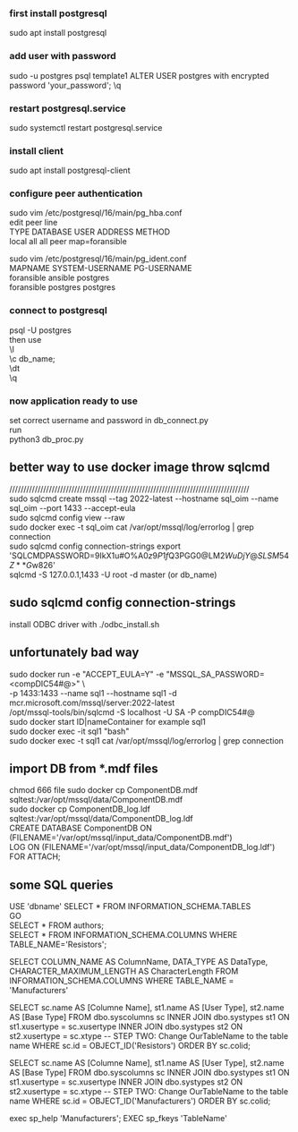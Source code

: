 
### first install postgresql
sudo apt install postgresql
### add user with password
sudo -u postgres psql template1
ALTER USER postgres with encrypted password 'your_password';
\q
### restart postgresql.service
sudo systemctl restart postgresql.service
### install client
sudo apt install postgresql-client

### configure peer authentication
sudo vim /etc/postgresql/16/main/pg_hba.conf  
edit peer line  
TYPE  DATABASE      USER        ADDRESS       METHOD  
local   all           all                       peer map=foransible

sudo vim /etc/postgresql/16/main/pg_ident.conf  
MAPNAME       SYSTEM-USERNAME         PG-USERNAME  
foransible      ansible                 postgres  
foransible      postgres                postgres

### connect to postgresql
psql -U postgres  
then use   
\l  
\c db_name;  
\dt  
\q  

### now application ready to use
set correct username and password in db_connect.py  
run  
python3 db_proc.py




## better way to use docker image throw sqlcmd
/////////////////////////////////////////////////////////////////////////////////////  
sudo sqlcmd create mssql --tag 2022-latest --hostname sql_oim --name sql_oim --port 1433 --accept-eula  
sudo sqlcmd config view --raw  
sudo docker exec -t sql_oim cat /var/opt/mssql/log/errorlog | grep connection  
sudo sqlcmd config connection-strings
export 'SQLCMDPASSWORD=9IkX1u#O%A$0z9P1f$Q3PGG0@LM2$WuDjY@SLSM54Z**G$w826'  
sqlcmd -S 127.0.0.1,1433 -U root -d master  (or db_name)   

## sudo sqlcmd config connection-strings
install ODBC driver with ./odbc_install.sh

## unfortunately bad way
sudo docker run -e "ACCEPT_EULA=Y" -e "MSSQL_SA_PASSWORD=<compDIC54#@>" \  
-p 1433:1433 --name sql1 --hostname sql1    -d    mcr.microsoft.com/mssql/server:2022-latest  
/opt/mssql-tools/bin/sqlcmd -S localhost -U SA -P compDIC54#@  
sudo docker start ID|nameContainer       for example sql1  
sudo docker exec -it sql1 "bash"  
sudo docker exec -t sql1 cat /var/opt/mssql/log/errorlog | grep connection  

## import DB from *.mdf files
chmod 666 file
sudo docker cp ComponentDB.mdf sqltest:/var/opt/mssql/data/ComponentDB.mdf  
sudo docker cp ComponentDB_log.ldf sqltest:/var/opt/mssql/data/ComponentDB_log.ldf  
CREATE DATABASE ComponentDB ON (FILENAME='/var/opt/mssql/input_data/ComponentDB.mdf')  
LOG ON (FILENAME='/var/opt/mssql/input_data/ComponentDB_log.ldf') FOR ATTACH;

## some SQL queries
USE 'dbname'
SELECT * FROM INFORMATION_SCHEMA.TABLES  
GO  
SELECT * FROM authors;    
SELECT * FROM INFORMATION_SCHEMA.COLUMNS WHERE TABLE_NAME='Resistors';  

SELECT COLUMN_NAME AS ColumnName, DATA_TYPE AS DataType, CHARACTER_MAXIMUM_LENGTH AS CharacterLength
FROM INFORMATION_SCHEMA.COLUMNS
WHERE TABLE_NAME = 'Manufacturers'

SELECT 
    sc.name AS [Columne Name], 
    st1.name AS [User Type],
    st2.name AS [Base Type]
FROM dbo.syscolumns sc
    INNER JOIN dbo.systypes st1 ON st1.xusertype = sc.xusertype
    INNER JOIN dbo.systypes st2 ON st2.xusertype = sc.xtype
-- STEP TWO: Change OurTableName to the table name
WHERE sc.id = OBJECT_ID('Resistors')
ORDER BY sc.colid;

SELECT 
    sc.name AS [Columne Name], 
    st1.name AS [User Type],
    st2.name AS [Base Type]
FROM dbo.syscolumns sc
    INNER JOIN dbo.systypes st1 ON st1.xusertype = sc.xusertype
    INNER JOIN dbo.systypes st2 ON st2.xusertype = sc.xtype
-- STEP TWO: Change OurTableName to the table name
WHERE sc.id = OBJECT_ID('Manufacturers')
ORDER BY sc.colid;

exec sp_help 'Manufacturers';
EXEC sp_fkeys 'TableName'
